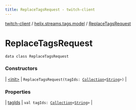 ```yaml
---
title: ReplaceTagsRequest - twitch-client
---
```


[twitch-client](../../index.html) / [helix.streams.tags.model](../index.html) / [ReplaceTagsRequest](./index.html)

# ReplaceTagsRequest

`data class ReplaceTagsRequest`

### Constructors

| [&lt;init&gt;](-init-.html) | `ReplaceTagsRequest(tagIds: `[`Collection`](https://kotlinlang.org/api/latest/jvm/stdlib/kotlin.collections/-collection/index.html)`<`[`String`](https://kotlinlang.org/api/latest/jvm/stdlib/kotlin/-string/index.html)`>)` |

### Properties

| [tagIds](tag-ids.html) | `val tagIds: `[`Collection`](https://kotlinlang.org/api/latest/jvm/stdlib/kotlin.collections/-collection/index.html)`<`[`String`](https://kotlinlang.org/api/latest/jvm/stdlib/kotlin/-string/index.html)`>` |


